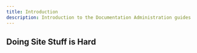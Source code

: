 ```yaml
---
title: Introduction
description: Introduction to the Documentation Administration guides
---
```


## Doing Site Stuff is Hard
